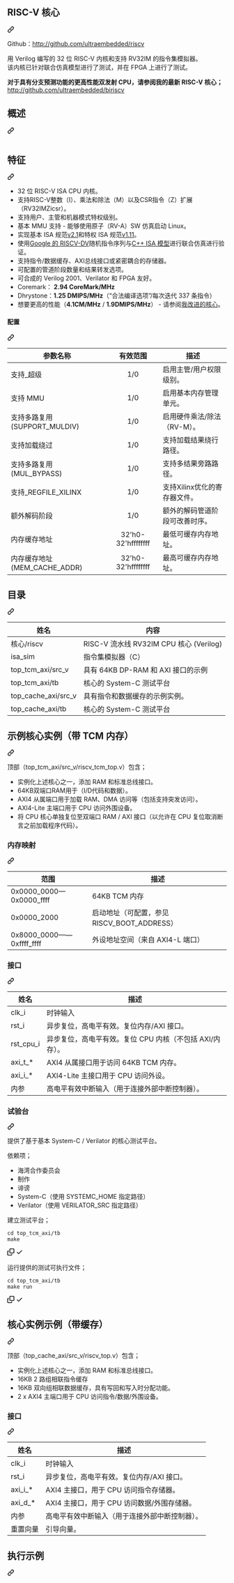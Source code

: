 <div class="Box-sc-g0xbh4-0 bJMeLZ js-snippet-clipboard-copy-unpositioned" data-hpc="true"><article class="markdown-body entry-content container-lg" itemprop="text"><div class="markdown-heading" dir="auto"><h1 tabindex="-1" class="heading-element" dir="auto"><font style="vertical-align: inherit;"><font style="vertical-align: inherit;">RISC-V 核心</font></font></h1><a id="user-content-risc-v-core" class="anchor" aria-label="永久链接：RISC-V 核心" href="#risc-v-core"><svg class="octicon octicon-link" viewBox="0 0 16 16" version="1.1" width="16" height="16" aria-hidden="true"><path d="m7.775 3.275 1.25-1.25a3.5 3.5 0 1 1 4.95 4.95l-2.5 2.5a3.5 3.5 0 0 1-4.95 0 .751.751 0 0 1 .018-1.042.751.751 0 0 1 1.042-.018 1.998 1.998 0 0 0 2.83 0l2.5-2.5a2.002 2.002 0 0 0-2.83-2.83l-1.25 1.25a.751.751 0 0 1-1.042-.018.751.751 0 0 1-.018-1.042Zm-4.69 9.64a1.998 1.998 0 0 0 2.83 0l1.25-1.25a.751.751 0 0 1 1.042.018.751.751 0 0 1 .018 1.042l-1.25 1.25a3.5 3.5 0 1 1-4.95-4.95l2.5-2.5a3.5 3.5 0 0 1 4.95 0 .751.751 0 0 1-.018 1.042.751.751 0 0 1-1.042.018 1.998 1.998 0 0 0-2.83 0l-2.5 2.5a1.998 1.998 0 0 0 0 2.83Z"></path></svg></a></div>
<p dir="auto"><font style="vertical-align: inherit;"><font style="vertical-align: inherit;">Github：</font></font><a href="http://github.com/ultraembedded/riscv"><font style="vertical-align: inherit;"><font style="vertical-align: inherit;">http://github.com/ultraembedded/riscv</font></font></a></p>
<p dir="auto"><font style="vertical-align: inherit;"><font style="vertical-align: inherit;">用 Verilog 编写的 32 位 RISC-V 内核和支持 RV32IM 的指令集模拟器。</font></font><br><font style="vertical-align: inherit;"><font style="vertical-align: inherit;">
该内核已针对联合仿真模型进行了测试，并在 FPGA 上进行了测试。</font></font></p>
<p dir="auto"><strong><font style="vertical-align: inherit;"><font style="vertical-align: inherit;">对于具有分支预测功能的更高性能双发射 CPU，请参阅我的最新 RISC-V 核心；</font></font></strong>
<a href="http://github.com/ultraembedded/biriscv"><font style="vertical-align: inherit;"><font style="vertical-align: inherit;">http://github.com/ultraembedded/biriscv</font></font></a></p>
<div class="markdown-heading" dir="auto"><h2 tabindex="-1" class="heading-element" dir="auto"><font style="vertical-align: inherit;"><font style="vertical-align: inherit;">概述</font></font></h2><a id="user-content-overview" class="anchor" aria-label="固定链接：概述" href="#overview"><svg class="octicon octicon-link" viewBox="0 0 16 16" version="1.1" width="16" height="16" aria-hidden="true"><path d="m7.775 3.275 1.25-1.25a3.5 3.5 0 1 1 4.95 4.95l-2.5 2.5a3.5 3.5 0 0 1-4.95 0 .751.751 0 0 1 .018-1.042.751.751 0 0 1 1.042-.018 1.998 1.998 0 0 0 2.83 0l2.5-2.5a2.002 2.002 0 0 0-2.83-2.83l-1.25 1.25a.751.751 0 0 1-1.042-.018.751.751 0 0 1-.018-1.042Zm-4.69 9.64a1.998 1.998 0 0 0 2.83 0l1.25-1.25a.751.751 0 0 1 1.042.018.751.751 0 0 1 .018 1.042l-1.25 1.25a3.5 3.5 0 1 1-4.95-4.95l2.5-2.5a3.5 3.5 0 0 1 4.95 0 .751.751 0 0 1-.018 1.042.751.751 0 0 1-1.042.018 1.998 1.998 0 0 0-2.83 0l-2.5 2.5a1.998 1.998 0 0 0 0 2.83Z"></path></svg></a></div>
<p dir="auto"><a target="_blank" rel="noopener noreferrer" href="/ultraembedded/riscv/blob/master/doc/overview.png"><img src="/ultraembedded/riscv/raw/master/doc/overview.png" alt="" style="max-width: 100%;"></a></p>
<div class="markdown-heading" dir="auto"><h2 tabindex="-1" class="heading-element" dir="auto"><font style="vertical-align: inherit;"><font style="vertical-align: inherit;">特征</font></font></h2><a id="user-content-features" class="anchor" aria-label="固定链接：功能" href="#features"><svg class="octicon octicon-link" viewBox="0 0 16 16" version="1.1" width="16" height="16" aria-hidden="true"><path d="m7.775 3.275 1.25-1.25a3.5 3.5 0 1 1 4.95 4.95l-2.5 2.5a3.5 3.5 0 0 1-4.95 0 .751.751 0 0 1 .018-1.042.751.751 0 0 1 1.042-.018 1.998 1.998 0 0 0 2.83 0l2.5-2.5a2.002 2.002 0 0 0-2.83-2.83l-1.25 1.25a.751.751 0 0 1-1.042-.018.751.751 0 0 1-.018-1.042Zm-4.69 9.64a1.998 1.998 0 0 0 2.83 0l1.25-1.25a.751.751 0 0 1 1.042.018.751.751 0 0 1 .018 1.042l-1.25 1.25a3.5 3.5 0 1 1-4.95-4.95l2.5-2.5a3.5 3.5 0 0 1 4.95 0 .751.751 0 0 1-.018 1.042.751.751 0 0 1-1.042.018 1.998 1.998 0 0 0-2.83 0l-2.5 2.5a1.998 1.998 0 0 0 0 2.83Z"></path></svg></a></div>
<ul dir="auto">
<li><font style="vertical-align: inherit;"><font style="vertical-align: inherit;">32 位 RISC-V ISA CPU 内核。</font></font></li>
<li><font style="vertical-align: inherit;"><font style="vertical-align: inherit;">支持RISC-V整数（I）、乘法和除法（M）以及CSR指令（Z）扩展（RV32IMZicsr）。</font></font></li>
<li><font style="vertical-align: inherit;"><font style="vertical-align: inherit;">支持用户、主管和机器模式特权级别。</font></font></li>
<li><font style="vertical-align: inherit;"><font style="vertical-align: inherit;">基本 MMU 支持 - 能够使用原子（RV-A）SW 仿真启动 Linux。</font></font></li>
<li><font style="vertical-align: inherit;"><font style="vertical-align: inherit;">实现基本 ISA 规范</font></font><a href="https://github.com/ultraembedded/riscv/tree/master/doc/riscv_isa_spec.pdf"><font style="vertical-align: inherit;"><font style="vertical-align: inherit;">v2.1</font></font></a><font style="vertical-align: inherit;"><font style="vertical-align: inherit;">和特权 ISA 规范</font></font><a href="https://github.com/ultraembedded/riscv/tree/master/doc/riscv_privileged_spec.pdf"><font style="vertical-align: inherit;"><font style="vertical-align: inherit;">v1.11</font></font></a><font style="vertical-align: inherit;"><font style="vertical-align: inherit;">。</font></font></li>
<li><font style="vertical-align: inherit;"><font style="vertical-align: inherit;">使用</font></font><a href="https://github.com/google/riscv-dv"><font style="vertical-align: inherit;"><font style="vertical-align: inherit;">Google 的 RISCV-DV</font></font></a><font style="vertical-align: inherit;"><font style="vertical-align: inherit;">随机指令序列与</font></font><a href="https://github.com/ultraembedded/exactstep"><font style="vertical-align: inherit;"><font style="vertical-align: inherit;">C++ ISA 模型</font></font></a><font style="vertical-align: inherit;"><font style="vertical-align: inherit;">进行联合仿真进行验证。</font></font></li>
<li><font style="vertical-align: inherit;"><font style="vertical-align: inherit;">支持指令/数据缓存、AXI总线接口或紧密耦合的存储器。</font></font></li>
<li><font style="vertical-align: inherit;"><font style="vertical-align: inherit;">可配置的管道阶段数量和结果转发选项。</font></font></li>
<li><font style="vertical-align: inherit;"><font style="vertical-align: inherit;">可合成的 Verilog 2001、Verilator 和 FPGA 友好。</font></font></li>
<li><font style="vertical-align: inherit;"><font style="vertical-align: inherit;">Coremark：   </font></font><strong><font style="vertical-align: inherit;"><font style="vertical-align: inherit;">2.94 CoreMark/MHz</font></font></strong></li>
<li><font style="vertical-align: inherit;"><font style="vertical-align: inherit;">Dhrystone：</font></font><strong><font style="vertical-align: inherit;"><font style="vertical-align: inherit;">1.25 DMIPS/MHz</font></font></strong><font style="vertical-align: inherit;"><font style="vertical-align: inherit;">（“合法编译选项”/每次迭代 337 条指令）</font></font></li>
<li><font style="vertical-align: inherit;"><font style="vertical-align: inherit;">想要更高的性能（</font></font><strong><font style="vertical-align: inherit;"><font style="vertical-align: inherit;">4.1CM/MHz</font></font></strong><font style="vertical-align: inherit;"><font style="vertical-align: inherit;"> / </font></font><strong><font style="vertical-align: inherit;"><font style="vertical-align: inherit;">1.9DMIPS/MHz</font></font></strong><font style="vertical-align: inherit;"><font style="vertical-align: inherit;">） - 请参阅</font></font><a href="http://github.com/ultraembedded/biriscv"><font style="vertical-align: inherit;"><font style="vertical-align: inherit;">我改进的核心</font></font></a><font style="vertical-align: inherit;"><font style="vertical-align: inherit;">。</font></font></li>
</ul>
<div class="markdown-heading" dir="auto"><h4 tabindex="-1" class="heading-element" dir="auto"><font style="vertical-align: inherit;"><font style="vertical-align: inherit;">配置</font></font></h4><a id="user-content-configuration" class="anchor" aria-label="固定链接：配置" href="#configuration"><svg class="octicon octicon-link" viewBox="0 0 16 16" version="1.1" width="16" height="16" aria-hidden="true"><path d="m7.775 3.275 1.25-1.25a3.5 3.5 0 1 1 4.95 4.95l-2.5 2.5a3.5 3.5 0 0 1-4.95 0 .751.751 0 0 1 .018-1.042.751.751 0 0 1 1.042-.018 1.998 1.998 0 0 0 2.83 0l2.5-2.5a2.002 2.002 0 0 0-2.83-2.83l-1.25 1.25a.751.751 0 0 1-1.042-.018.751.751 0 0 1-.018-1.042Zm-4.69 9.64a1.998 1.998 0 0 0 2.83 0l1.25-1.25a.751.751 0 0 1 1.042.018.751.751 0 0 1 .018 1.042l-1.25 1.25a3.5 3.5 0 1 1-4.95-4.95l2.5-2.5a3.5 3.5 0 0 1 4.95 0 .751.751 0 0 1-.018 1.042.751.751 0 0 1-1.042.018 1.998 1.998 0 0 0-2.83 0l-2.5 2.5a1.998 1.998 0 0 0 0 2.83Z"></path></svg></a></div>
<markdown-accessiblity-table data-catalyst=""><table>
<thead>
<tr>
<th><font style="vertical-align: inherit;"><font style="vertical-align: inherit;">参数名称</font></font></th>
<th align="center"><font style="vertical-align: inherit;"><font style="vertical-align: inherit;">有效范围</font></font></th>
<th><font style="vertical-align: inherit;"><font style="vertical-align: inherit;">描述</font></font></th>
</tr>
</thead>
<tbody>
<tr>
<td><font style="vertical-align: inherit;"><font style="vertical-align: inherit;">支持_超级</font></font></td>
<td align="center"><font style="vertical-align: inherit;"><font style="vertical-align: inherit;">1/0</font></font></td>
<td><font style="vertical-align: inherit;"><font style="vertical-align: inherit;">启用主管/用户权限级别。</font></font></td>
</tr>
<tr>
<td><font style="vertical-align: inherit;"><font style="vertical-align: inherit;">支持 MMU</font></font></td>
<td align="center"><font style="vertical-align: inherit;"><font style="vertical-align: inherit;">1/0</font></font></td>
<td><font style="vertical-align: inherit;"><font style="vertical-align: inherit;">启用基本内存管理单元。</font></font></td>
</tr>
<tr>
<td><font style="vertical-align: inherit;"><font style="vertical-align: inherit;">支持多路复用 (SUPPORT_MULDIV)</font></font></td>
<td align="center"><font style="vertical-align: inherit;"><font style="vertical-align: inherit;">1/0</font></font></td>
<td><font style="vertical-align: inherit;"><font style="vertical-align: inherit;">启用硬件乘法/除法（RV-M）。</font></font></td>
</tr>
<tr>
<td><font style="vertical-align: inherit;"><font style="vertical-align: inherit;">支持加载绕过</font></font></td>
<td align="center"><font style="vertical-align: inherit;"><font style="vertical-align: inherit;">1/0</font></font></td>
<td><font style="vertical-align: inherit;"><font style="vertical-align: inherit;">支持加载结果绕行路径。</font></font></td>
</tr>
<tr>
<td><font style="vertical-align: inherit;"><font style="vertical-align: inherit;">支持多路复用 (MUL_BYPASS)</font></font></td>
<td align="center"><font style="vertical-align: inherit;"><font style="vertical-align: inherit;">1/0</font></font></td>
<td><font style="vertical-align: inherit;"><font style="vertical-align: inherit;">支持多结果旁路路径。</font></font></td>
</tr>
<tr>
<td><font style="vertical-align: inherit;"><font style="vertical-align: inherit;">支持_REGFILE_XILINX</font></font></td>
<td align="center"><font style="vertical-align: inherit;"><font style="vertical-align: inherit;">1/0</font></font></td>
<td><font style="vertical-align: inherit;"><font style="vertical-align: inherit;">支持Xilinx优化的寄存器文件。</font></font></td>
</tr>
<tr>
<td><font style="vertical-align: inherit;"><font style="vertical-align: inherit;">额外解码阶段</font></font></td>
<td align="center"><font style="vertical-align: inherit;"><font style="vertical-align: inherit;">1/0</font></font></td>
<td><font style="vertical-align: inherit;"><font style="vertical-align: inherit;">额外的解码管道阶段可改善时序。</font></font></td>
</tr>
<tr>
<td><font style="vertical-align: inherit;"><font style="vertical-align: inherit;">内存缓存地址</font></font></td>
<td align="center"><font style="vertical-align: inherit;"><font style="vertical-align: inherit;">32'h0-32'hffffffff</font></font></td>
<td><font style="vertical-align: inherit;"><font style="vertical-align: inherit;">最低可缓存内存地址。</font></font></td>
</tr>
<tr>
<td><font style="vertical-align: inherit;"><font style="vertical-align: inherit;">内存缓存地址 (MEM_CACHE_ADDR)</font></font></td>
<td align="center"><font style="vertical-align: inherit;"><font style="vertical-align: inherit;">32'h0-32'hffffffff</font></font></td>
<td><font style="vertical-align: inherit;"><font style="vertical-align: inherit;">最高可缓存内存地址。</font></font></td>
</tr>
</tbody>
</table></markdown-accessiblity-table>
<div class="markdown-heading" dir="auto"><h2 tabindex="-1" class="heading-element" dir="auto"><font style="vertical-align: inherit;"><font style="vertical-align: inherit;">目录</font></font></h2><a id="user-content-directories" class="anchor" aria-label="永久链接：目录" href="#directories"><svg class="octicon octicon-link" viewBox="0 0 16 16" version="1.1" width="16" height="16" aria-hidden="true"><path d="m7.775 3.275 1.25-1.25a3.5 3.5 0 1 1 4.95 4.95l-2.5 2.5a3.5 3.5 0 0 1-4.95 0 .751.751 0 0 1 .018-1.042.751.751 0 0 1 1.042-.018 1.998 1.998 0 0 0 2.83 0l2.5-2.5a2.002 2.002 0 0 0-2.83-2.83l-1.25 1.25a.751.751 0 0 1-1.042-.018.751.751 0 0 1-.018-1.042Zm-4.69 9.64a1.998 1.998 0 0 0 2.83 0l1.25-1.25a.751.751 0 0 1 1.042.018.751.751 0 0 1 .018 1.042l-1.25 1.25a3.5 3.5 0 1 1-4.95-4.95l2.5-2.5a3.5 3.5 0 0 1 4.95 0 .751.751 0 0 1-.018 1.042.751.751 0 0 1-1.042.018 1.998 1.998 0 0 0-2.83 0l-2.5 2.5a1.998 1.998 0 0 0 0 2.83Z"></path></svg></a></div>
<markdown-accessiblity-table data-catalyst=""><table>
<thead>
<tr>
<th><font style="vertical-align: inherit;"><font style="vertical-align: inherit;">姓名</font></font></th>
<th><font style="vertical-align: inherit;"><font style="vertical-align: inherit;">内容</font></font></th>
</tr>
</thead>
<tbody>
<tr>
<td><font style="vertical-align: inherit;"><font style="vertical-align: inherit;">核心/riscv</font></font></td>
<td><font style="vertical-align: inherit;"><font style="vertical-align: inherit;">RISC-V 流水线 RV32IM CPU 核心 (Verilog)</font></font></td>
</tr>
<tr>
<td><font style="vertical-align: inherit;"><font style="vertical-align: inherit;">isa_sim</font></font></td>
<td><font style="vertical-align: inherit;"><font style="vertical-align: inherit;">指令集模拟器（C）</font></font></td>
</tr>
<tr>
<td><font style="vertical-align: inherit;"><font style="vertical-align: inherit;">top_tcm_axi/src_v</font></font></td>
<td><font style="vertical-align: inherit;"><font style="vertical-align: inherit;">具有 64KB DP-RAM 和 AXI 接口的示例</font></font></td>
</tr>
<tr>
<td><font style="vertical-align: inherit;"><font style="vertical-align: inherit;">top_tcm_axi/tb</font></font></td>
<td><font style="vertical-align: inherit;"><font style="vertical-align: inherit;">核心的 System-C 测试平台</font></font></td>
</tr>
<tr>
<td><font style="vertical-align: inherit;"><font style="vertical-align: inherit;">top_cache_axi/src_v</font></font></td>
<td><font style="vertical-align: inherit;"><font style="vertical-align: inherit;">具有指令和数据缓存的示例实例。</font></font></td>
</tr>
<tr>
<td><font style="vertical-align: inherit;"><font style="vertical-align: inherit;">top_cache_axi/tb</font></font></td>
<td><font style="vertical-align: inherit;"><font style="vertical-align: inherit;">核心的 System-C 测试平台</font></font></td>
</tr>
</tbody>
</table></markdown-accessiblity-table>
<div class="markdown-heading" dir="auto"><h2 tabindex="-1" class="heading-element" dir="auto"><font style="vertical-align: inherit;"><font style="vertical-align: inherit;">示例核心实例（带 TCM 内存）</font></font></h2><a id="user-content-example-core-instance-with-tcm-memory" class="anchor" aria-label="永久链接：示例核心实例（带 TCM 内存）" href="#example-core-instance-with-tcm-memory"><svg class="octicon octicon-link" viewBox="0 0 16 16" version="1.1" width="16" height="16" aria-hidden="true"><path d="m7.775 3.275 1.25-1.25a3.5 3.5 0 1 1 4.95 4.95l-2.5 2.5a3.5 3.5 0 0 1-4.95 0 .751.751 0 0 1 .018-1.042.751.751 0 0 1 1.042-.018 1.998 1.998 0 0 0 2.83 0l2.5-2.5a2.002 2.002 0 0 0-2.83-2.83l-1.25 1.25a.751.751 0 0 1-1.042-.018.751.751 0 0 1-.018-1.042Zm-4.69 9.64a1.998 1.998 0 0 0 2.83 0l1.25-1.25a.751.751 0 0 1 1.042.018.751.751 0 0 1 .018 1.042l-1.25 1.25a3.5 3.5 0 1 1-4.95-4.95l2.5-2.5a3.5 3.5 0 0 1 4.95 0 .751.751 0 0 1-.018 1.042.751.751 0 0 1-1.042.018 1.998 1.998 0 0 0-2.83 0l-2.5 2.5a1.998 1.998 0 0 0 0 2.83Z"></path></svg></a></div>
<p dir="auto"><font style="vertical-align: inherit;"><font style="vertical-align: inherit;">顶部（top_tcm_axi/src_v/riscv_tcm_top.v）包含；</font></font></p>
<ul dir="auto">
<li><font style="vertical-align: inherit;"><font style="vertical-align: inherit;">实例化上述核心之一，添加 RAM 和标准总线接口。</font></font></li>
<li><font style="vertical-align: inherit;"><font style="vertical-align: inherit;">64KB双端口RAM用于（I/D代码和数据）。</font></font></li>
<li><font style="vertical-align: inherit;"><font style="vertical-align: inherit;">AXI4 从属端口用于加载 RAM、DMA 访问等（包括支持突发访问）。</font></font></li>
<li><font style="vertical-align: inherit;"><font style="vertical-align: inherit;">AXI4-Lite 主端口用于 CPU 访问外围设备。</font></font></li>
<li><font style="vertical-align: inherit;"><font style="vertical-align: inherit;">将 CPU 核心单独复位至双端口 RAM / AXI 接口（以允许在 CPU 复位取消断言之前加载程序代码）。</font></font></li>
</ul>
<div class="markdown-heading" dir="auto"><h3 tabindex="-1" class="heading-element" dir="auto"><font style="vertical-align: inherit;"><font style="vertical-align: inherit;">内存映射</font></font></h3><a id="user-content-memory-map" class="anchor" aria-label="永久链接：记忆地图" href="#memory-map"><svg class="octicon octicon-link" viewBox="0 0 16 16" version="1.1" width="16" height="16" aria-hidden="true"><path d="m7.775 3.275 1.25-1.25a3.5 3.5 0 1 1 4.95 4.95l-2.5 2.5a3.5 3.5 0 0 1-4.95 0 .751.751 0 0 1 .018-1.042.751.751 0 0 1 1.042-.018 1.998 1.998 0 0 0 2.83 0l2.5-2.5a2.002 2.002 0 0 0-2.83-2.83l-1.25 1.25a.751.751 0 0 1-1.042-.018.751.751 0 0 1-.018-1.042Zm-4.69 9.64a1.998 1.998 0 0 0 2.83 0l1.25-1.25a.751.751 0 0 1 1.042.018.751.751 0 0 1 .018 1.042l-1.25 1.25a3.5 3.5 0 1 1-4.95-4.95l2.5-2.5a3.5 3.5 0 0 1 4.95 0 .751.751 0 0 1-.018 1.042.751.751 0 0 1-1.042.018 1.998 1.998 0 0 0-2.83 0l-2.5 2.5a1.998 1.998 0 0 0 0 2.83Z"></path></svg></a></div>
<markdown-accessiblity-table data-catalyst=""><table>
<thead>
<tr>
<th><font style="vertical-align: inherit;"><font style="vertical-align: inherit;">范围</font></font></th>
<th><font style="vertical-align: inherit;"><font style="vertical-align: inherit;">描述</font></font></th>
</tr>
</thead>
<tbody>
<tr>
<td><font style="vertical-align: inherit;"><font style="vertical-align: inherit;">0x0000_0000—0x0000_ffff</font></font></td>
<td><font style="vertical-align: inherit;"><font style="vertical-align: inherit;">64KB TCM 内存</font></font></td>
</tr>
<tr>
<td><font style="vertical-align: inherit;"><font style="vertical-align: inherit;">0x0000_2000</font></font></td>
<td><font style="vertical-align: inherit;"><font style="vertical-align: inherit;">启动地址（可配置，参见 RISCV_BOOT_ADDRESS）</font></font></td>
</tr>
<tr>
<td><font style="vertical-align: inherit;"><font style="vertical-align: inherit;">0x8000_0000——0xffff_ffff</font></font></td>
<td><font style="vertical-align: inherit;"><font style="vertical-align: inherit;">外设地址空间（来自 AXI4-L 端口）</font></font></td>
</tr>
</tbody>
</table></markdown-accessiblity-table>
<div class="markdown-heading" dir="auto"><h3 tabindex="-1" class="heading-element" dir="auto"><font style="vertical-align: inherit;"><font style="vertical-align: inherit;">接口</font></font></h3><a id="user-content-interfaces" class="anchor" aria-label="永久链接：接口" href="#interfaces"><svg class="octicon octicon-link" viewBox="0 0 16 16" version="1.1" width="16" height="16" aria-hidden="true"><path d="m7.775 3.275 1.25-1.25a3.5 3.5 0 1 1 4.95 4.95l-2.5 2.5a3.5 3.5 0 0 1-4.95 0 .751.751 0 0 1 .018-1.042.751.751 0 0 1 1.042-.018 1.998 1.998 0 0 0 2.83 0l2.5-2.5a2.002 2.002 0 0 0-2.83-2.83l-1.25 1.25a.751.751 0 0 1-1.042-.018.751.751 0 0 1-.018-1.042Zm-4.69 9.64a1.998 1.998 0 0 0 2.83 0l1.25-1.25a.751.751 0 0 1 1.042.018.751.751 0 0 1 .018 1.042l-1.25 1.25a3.5 3.5 0 1 1-4.95-4.95l2.5-2.5a3.5 3.5 0 0 1 4.95 0 .751.751 0 0 1-.018 1.042.751.751 0 0 1-1.042.018 1.998 1.998 0 0 0-2.83 0l-2.5 2.5a1.998 1.998 0 0 0 0 2.83Z"></path></svg></a></div>
<markdown-accessiblity-table data-catalyst=""><table>
<thead>
<tr>
<th><font style="vertical-align: inherit;"><font style="vertical-align: inherit;">姓名</font></font></th>
<th><font style="vertical-align: inherit;"><font style="vertical-align: inherit;">描述</font></font></th>
</tr>
</thead>
<tbody>
<tr>
<td><font style="vertical-align: inherit;"><font style="vertical-align: inherit;">clk_i</font></font></td>
<td><font style="vertical-align: inherit;"><font style="vertical-align: inherit;">时钟输入</font></font></td>
</tr>
<tr>
<td><font style="vertical-align: inherit;"><font style="vertical-align: inherit;">rst_i</font></font></td>
<td><font style="vertical-align: inherit;"><font style="vertical-align: inherit;">异步复位，高电平有效。复位内存/AXI 接口。</font></font></td>
</tr>
<tr>
<td><font style="vertical-align: inherit;"><font style="vertical-align: inherit;">rst_cpu_i</font></font></td>
<td><font style="vertical-align: inherit;"><font style="vertical-align: inherit;">异步复位，高电平有效。复位 CPU 内核（不包括 AXI/内存）。</font></font></td>
</tr>
<tr>
<td><font style="vertical-align: inherit;"><font style="vertical-align: inherit;">axi_t_*</font></font></td>
<td><font style="vertical-align: inherit;"><font style="vertical-align: inherit;">AXI4 从属接口用于访问 64KB TCM 内存。</font></font></td>
</tr>
<tr>
<td><font style="vertical-align: inherit;"><font style="vertical-align: inherit;">axi_i_*</font></font></td>
<td><font style="vertical-align: inherit;"><font style="vertical-align: inherit;">AXI4-Lite 主接口用于 CPU 访问外设。</font></font></td>
</tr>
<tr>
<td><font style="vertical-align: inherit;"><font style="vertical-align: inherit;">内参</font></font></td>
<td><font style="vertical-align: inherit;"><font style="vertical-align: inherit;">高电平有效中断输入（用于连接外部中断控制器）。</font></font></td>
</tr>
</tbody>
</table></markdown-accessiblity-table>
<div class="markdown-heading" dir="auto"><h3 tabindex="-1" class="heading-element" dir="auto"><font style="vertical-align: inherit;"><font style="vertical-align: inherit;">试验台</font></font></h3><a id="user-content-testbench" class="anchor" aria-label="永久链接：测试台" href="#testbench"><svg class="octicon octicon-link" viewBox="0 0 16 16" version="1.1" width="16" height="16" aria-hidden="true"><path d="m7.775 3.275 1.25-1.25a3.5 3.5 0 1 1 4.95 4.95l-2.5 2.5a3.5 3.5 0 0 1-4.95 0 .751.751 0 0 1 .018-1.042.751.751 0 0 1 1.042-.018 1.998 1.998 0 0 0 2.83 0l2.5-2.5a2.002 2.002 0 0 0-2.83-2.83l-1.25 1.25a.751.751 0 0 1-1.042-.018.751.751 0 0 1-.018-1.042Zm-4.69 9.64a1.998 1.998 0 0 0 2.83 0l1.25-1.25a.751.751 0 0 1 1.042.018.751.751 0 0 1 .018 1.042l-1.25 1.25a3.5 3.5 0 1 1-4.95-4.95l2.5-2.5a3.5 3.5 0 0 1 4.95 0 .751.751 0 0 1-.018 1.042.751.751 0 0 1-1.042.018 1.998 1.998 0 0 0-2.83 0l-2.5 2.5a1.998 1.998 0 0 0 0 2.83Z"></path></svg></a></div>
<p dir="auto"><font style="vertical-align: inherit;"><font style="vertical-align: inherit;">提供了基于基本 System-C / Verilator 的核心测试平台。</font></font></p>
<p dir="auto"><font style="vertical-align: inherit;"><font style="vertical-align: inherit;">依赖项；</font></font></p>
<ul dir="auto">
<li><font style="vertical-align: inherit;"><font style="vertical-align: inherit;">海湾合作委员会</font></font></li>
<li><font style="vertical-align: inherit;"><font style="vertical-align: inherit;">制作</font></font></li>
<li><font style="vertical-align: inherit;"><font style="vertical-align: inherit;">诽谤</font></font></li>
<li><font style="vertical-align: inherit;"><font style="vertical-align: inherit;">System-C（使用 SYSTEMC_HOME 指定路径）</font></font></li>
<li><font style="vertical-align: inherit;"><font style="vertical-align: inherit;">Verilator（使用 VERILATOR_SRC 指定路径）</font></font></li>
</ul>
<p dir="auto"><font style="vertical-align: inherit;"><font style="vertical-align: inherit;">建立测试平台；</font></font></p>
<div class="snippet-clipboard-content notranslate position-relative overflow-auto"><pre class="notranslate"><code>cd top_tcm_axi/tb
make
</code></pre><div class="zeroclipboard-container">
    <clipboard-copy aria-label="Copy" class="ClipboardButton btn btn-invisible js-clipboard-copy m-2 p-0 d-flex flex-justify-center flex-items-center" data-copy-feedback="Copied!" data-tooltip-direction="w" value="cd top_tcm_axi/tb
make" tabindex="0" role="button">
      <svg aria-hidden="true" height="16" viewBox="0 0 16 16" version="1.1" width="16" data-view-component="true" class="octicon octicon-copy js-clipboard-copy-icon">
    <path d="M0 6.75C0 5.784.784 5 1.75 5h1.5a.75.75 0 0 1 0 1.5h-1.5a.25.25 0 0 0-.25.25v7.5c0 .138.112.25.25.25h7.5a.25.25 0 0 0 .25-.25v-1.5a.75.75 0 0 1 1.5 0v1.5A1.75 1.75 0 0 1 9.25 16h-7.5A1.75 1.75 0 0 1 0 14.25Z"></path><path d="M5 1.75C5 .784 5.784 0 6.75 0h7.5C15.216 0 16 .784 16 1.75v7.5A1.75 1.75 0 0 1 14.25 11h-7.5A1.75 1.75 0 0 1 5 9.25Zm1.75-.25a.25.25 0 0 0-.25.25v7.5c0 .138.112.25.25.25h7.5a.25.25 0 0 0 .25-.25v-7.5a.25.25 0 0 0-.25-.25Z"></path>
</svg>
      <svg aria-hidden="true" height="16" viewBox="0 0 16 16" version="1.1" width="16" data-view-component="true" class="octicon octicon-check js-clipboard-check-icon color-fg-success d-none">
    <path d="M13.78 4.22a.75.75 0 0 1 0 1.06l-7.25 7.25a.75.75 0 0 1-1.06 0L2.22 9.28a.751.751 0 0 1 .018-1.042.751.751 0 0 1 1.042-.018L6 10.94l6.72-6.72a.75.75 0 0 1 1.06 0Z"></path>
</svg>
    </clipboard-copy>
  </div></div>
<p dir="auto"><font style="vertical-align: inherit;"><font style="vertical-align: inherit;">运行提供的测试可执行文件；</font></font></p>
<div class="snippet-clipboard-content notranslate position-relative overflow-auto"><pre class="notranslate"><code>cd top_tcm_axi/tb
make run
</code></pre><div class="zeroclipboard-container">
    <clipboard-copy aria-label="Copy" class="ClipboardButton btn btn-invisible js-clipboard-copy m-2 p-0 d-flex flex-justify-center flex-items-center" data-copy-feedback="Copied!" data-tooltip-direction="w" value="cd top_tcm_axi/tb
make run" tabindex="0" role="button">
      <svg aria-hidden="true" height="16" viewBox="0 0 16 16" version="1.1" width="16" data-view-component="true" class="octicon octicon-copy js-clipboard-copy-icon">
    <path d="M0 6.75C0 5.784.784 5 1.75 5h1.5a.75.75 0 0 1 0 1.5h-1.5a.25.25 0 0 0-.25.25v7.5c0 .138.112.25.25.25h7.5a.25.25 0 0 0 .25-.25v-1.5a.75.75 0 0 1 1.5 0v1.5A1.75 1.75 0 0 1 9.25 16h-7.5A1.75 1.75 0 0 1 0 14.25Z"></path><path d="M5 1.75C5 .784 5.784 0 6.75 0h7.5C15.216 0 16 .784 16 1.75v7.5A1.75 1.75 0 0 1 14.25 11h-7.5A1.75 1.75 0 0 1 5 9.25Zm1.75-.25a.25.25 0 0 0-.25.25v7.5c0 .138.112.25.25.25h7.5a.25.25 0 0 0 .25-.25v-7.5a.25.25 0 0 0-.25-.25Z"></path>
</svg>
      <svg aria-hidden="true" height="16" viewBox="0 0 16 16" version="1.1" width="16" data-view-component="true" class="octicon octicon-check js-clipboard-check-icon color-fg-success d-none">
    <path d="M13.78 4.22a.75.75 0 0 1 0 1.06l-7.25 7.25a.75.75 0 0 1-1.06 0L2.22 9.28a.751.751 0 0 1 .018-1.042.751.751 0 0 1 1.042-.018L6 10.94l6.72-6.72a.75.75 0 0 1 1.06 0Z"></path>
</svg>
    </clipboard-copy>
  </div></div>
<div class="markdown-heading" dir="auto"><h2 tabindex="-1" class="heading-element" dir="auto"><font style="vertical-align: inherit;"><font style="vertical-align: inherit;">核心实例示例（带缓存）</font></font></h2><a id="user-content-example-core-instance-with-caches" class="anchor" aria-label="永久链接：核心实例示例（带缓存）" href="#example-core-instance-with-caches"><svg class="octicon octicon-link" viewBox="0 0 16 16" version="1.1" width="16" height="16" aria-hidden="true"><path d="m7.775 3.275 1.25-1.25a3.5 3.5 0 1 1 4.95 4.95l-2.5 2.5a3.5 3.5 0 0 1-4.95 0 .751.751 0 0 1 .018-1.042.751.751 0 0 1 1.042-.018 1.998 1.998 0 0 0 2.83 0l2.5-2.5a2.002 2.002 0 0 0-2.83-2.83l-1.25 1.25a.751.751 0 0 1-1.042-.018.751.751 0 0 1-.018-1.042Zm-4.69 9.64a1.998 1.998 0 0 0 2.83 0l1.25-1.25a.751.751 0 0 1 1.042.018.751.751 0 0 1 .018 1.042l-1.25 1.25a3.5 3.5 0 1 1-4.95-4.95l2.5-2.5a3.5 3.5 0 0 1 4.95 0 .751.751 0 0 1-.018 1.042.751.751 0 0 1-1.042.018 1.998 1.998 0 0 0-2.83 0l-2.5 2.5a1.998 1.998 0 0 0 0 2.83Z"></path></svg></a></div>
<p dir="auto"><font style="vertical-align: inherit;"><font style="vertical-align: inherit;">顶部（top_cache_axi/src_v/riscv_top.v）包含；</font></font></p>
<ul dir="auto">
<li><font style="vertical-align: inherit;"><font style="vertical-align: inherit;">实例化上述核心之一，添加 RAM 和标准总线接口。</font></font></li>
<li><font style="vertical-align: inherit;"><font style="vertical-align: inherit;">16KB 2 路组相联指令缓存</font></font></li>
<li><font style="vertical-align: inherit;"><font style="vertical-align: inherit;">16KB 双向组相联数据缓存，具有写回和写入时分配功能。</font></font></li>
<li><font style="vertical-align: inherit;"><font style="vertical-align: inherit;">2 x AXI4 主端口用于 CPU 访问指令/数据/外围设备。</font></font></li>
</ul>
<div class="markdown-heading" dir="auto"><h3 tabindex="-1" class="heading-element" dir="auto"><font style="vertical-align: inherit;"><font style="vertical-align: inherit;">接口</font></font></h3><a id="user-content-interfaces-1" class="anchor" aria-label="永久链接：接口" href="#interfaces-1"><svg class="octicon octicon-link" viewBox="0 0 16 16" version="1.1" width="16" height="16" aria-hidden="true"><path d="m7.775 3.275 1.25-1.25a3.5 3.5 0 1 1 4.95 4.95l-2.5 2.5a3.5 3.5 0 0 1-4.95 0 .751.751 0 0 1 .018-1.042.751.751 0 0 1 1.042-.018 1.998 1.998 0 0 0 2.83 0l2.5-2.5a2.002 2.002 0 0 0-2.83-2.83l-1.25 1.25a.751.751 0 0 1-1.042-.018.751.751 0 0 1-.018-1.042Zm-4.69 9.64a1.998 1.998 0 0 0 2.83 0l1.25-1.25a.751.751 0 0 1 1.042.018.751.751 0 0 1 .018 1.042l-1.25 1.25a3.5 3.5 0 1 1-4.95-4.95l2.5-2.5a3.5 3.5 0 0 1 4.95 0 .751.751 0 0 1-.018 1.042.751.751 0 0 1-1.042.018 1.998 1.998 0 0 0-2.83 0l-2.5 2.5a1.998 1.998 0 0 0 0 2.83Z"></path></svg></a></div>
<markdown-accessiblity-table data-catalyst=""><table>
<thead>
<tr>
<th><font style="vertical-align: inherit;"><font style="vertical-align: inherit;">姓名</font></font></th>
<th><font style="vertical-align: inherit;"><font style="vertical-align: inherit;">描述</font></font></th>
</tr>
</thead>
<tbody>
<tr>
<td><font style="vertical-align: inherit;"><font style="vertical-align: inherit;">clk_i</font></font></td>
<td><font style="vertical-align: inherit;"><font style="vertical-align: inherit;">时钟输入</font></font></td>
</tr>
<tr>
<td><font style="vertical-align: inherit;"><font style="vertical-align: inherit;">rst_i</font></font></td>
<td><font style="vertical-align: inherit;"><font style="vertical-align: inherit;">异步复位，高电平有效。复位内存/AXI 接口。</font></font></td>
</tr>
<tr>
<td><font style="vertical-align: inherit;"><font style="vertical-align: inherit;">axi_i_*</font></font></td>
<td><font style="vertical-align: inherit;"><font style="vertical-align: inherit;">AXI4 主接口，用于 CPU 访问指令存储器。</font></font></td>
</tr>
<tr>
<td><font style="vertical-align: inherit;"><font style="vertical-align: inherit;">axi_d_*</font></font></td>
<td><font style="vertical-align: inherit;"><font style="vertical-align: inherit;">AXI4 主接口，用于 CPU 访问数据/外围存储器。</font></font></td>
</tr>
<tr>
<td><font style="vertical-align: inherit;"><font style="vertical-align: inherit;">内参</font></font></td>
<td><font style="vertical-align: inherit;"><font style="vertical-align: inherit;">高电平有效中断输入（用于连接外部中断控制器）。</font></font></td>
</tr>
<tr>
<td><font style="vertical-align: inherit;"><font style="vertical-align: inherit;">重置向量</font></font></td>
<td><font style="vertical-align: inherit;"><font style="vertical-align: inherit;">引导向量。</font></font></td>
</tr>
</tbody>
</table></markdown-accessiblity-table>
<div class="markdown-heading" dir="auto"><h2 tabindex="-1" class="heading-element" dir="auto"><font style="vertical-align: inherit;"><font style="vertical-align: inherit;">执行示例</font></font></h2><a id="user-content-execution-example" class="anchor" aria-label="永久链接：执行示例" href="#execution-example"><svg class="octicon octicon-link" viewBox="0 0 16 16" version="1.1" width="16" height="16" aria-hidden="true"><path d="m7.775 3.275 1.25-1.25a3.5 3.5 0 1 1 4.95 4.95l-2.5 2.5a3.5 3.5 0 0 1-4.95 0 .751.751 0 0 1 .018-1.042.751.751 0 0 1 1.042-.018 1.998 1.998 0 0 0 2.83 0l2.5-2.5a2.002 2.002 0 0 0-2.83-2.83l-1.25 1.25a.751.751 0 0 1-1.042-.018.751.751 0 0 1-.018-1.042Zm-4.69 9.64a1.998 1.998 0 0 0 2.83 0l1.25-1.25a.751.751 0 0 1 1.042.018.751.751 0 0 1 .018 1.042l-1.25 1.25a3.5 3.5 0 1 1-4.95-4.95l2.5-2.5a3.5 3.5 0 0 1 4.95 0 .751.751 0 0 1-.018 1.042.751.751 0 0 1-1.042.018 1.998 1.998 0 0 0-2.83 0l-2.5 2.5a1.998 1.998 0 0 0 0 2.83Z"></path></svg></a></div>
<p dir="auto"><a target="_blank" rel="noopener noreferrer" href="/ultraembedded/riscv/blob/master/doc/core_exec.png"><img src="/ultraembedded/riscv/raw/master/doc/core_exec.png" alt="" style="max-width: 100%;"></a></p>
</article></div>
